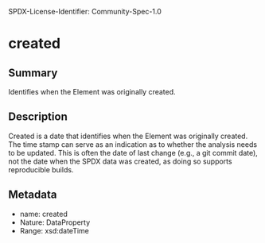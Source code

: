 SPDX-License-Identifier: Community-Spec-1.0

# created

## Summary

Identifies when the Element was originally created.

## Description

Created is a date that identifies when the Element was originally created.
The time stamp can serve as an indication as to whether the analysis needs to be updated. This is often the date of last change (e.g., a git commit date), not the date when the SPDX data was created, as doing so supports reproducible builds.

## Metadata

- name: created
- Nature: DataProperty
- Range: xsd:dateTime

